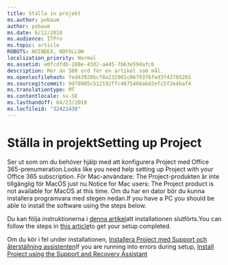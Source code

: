 ```yaml
---
title: Ställa in projekt
ms.author: pebaum
author: pebaum
ms.date: 6/12/2018
ms.audience: ITPro
ms.topic: article
ROBOTS: NOINDEX, NOFOLLOW
localization_priority: Normal
ms.assetid: e0fcdfdb-288e-43d2-a445-7b63e594afc6
description: Mer än 500 ord för en artikel som mål.
ms.openlocfilehash: fed43928bcf8a232901c0679376fed3f43705265
ms.sourcegitcommit: 9d78905c512192ffc4675468abd2efc5f2e4baf4
ms.translationtype: MT
ms.contentlocale: sv-SE
ms.lasthandoff: 04/23/2019
ms.locfileid: "32421438"
---
```

# <a name="setting-up-project"></a><span data-ttu-id="b611c-103">Ställa in projekt</span><span class="sxs-lookup"><span data-stu-id="b611c-103">Setting up Project</span></span>

<span data-ttu-id="b611c-104">Ser ut som om du behöver hjälp med att konfigurera Project med Office 365-prenumeration.</span><span class="sxs-lookup"><span data-stu-id="b611c-104">Looks like you need help setting up Project with your Office 365 subscription.</span></span>
<span data-ttu-id="b611c-105">För Mac-användare: The Project-produkten är inte tillgänglig för MacOS just nu.</span><span class="sxs-lookup"><span data-stu-id="b611c-105">Notice for Mac users: The Project product is not available for MacOS at this time.</span></span> <span data-ttu-id="b611c-106">Om du har en dator bör du kunna installera programvara med stegen nedan.</span><span class="sxs-lookup"><span data-stu-id="b611c-106">If you have a PC you should be able to install the software using the steps below.</span></span>
  
<span data-ttu-id="b611c-107">Du kan följa instruktionerna i [denna artikel](https://support.office.com/article/7059249b-d9fe-4d61-ab96-5c5bf435f281.aspx)att installationen slutförts.</span><span class="sxs-lookup"><span data-stu-id="b611c-107">You can follow the steps in [this article](https://support.office.com/article/7059249b-d9fe-4d61-ab96-5c5bf435f281.aspx)to get your setup completed.</span></span>
  
<span data-ttu-id="b611c-108">Om du kör i fel under installationen, [Installera Project med Support och återställning assistenten](https://aka.ms/SaRA-ProjectSetupScenario)</span><span class="sxs-lookup"><span data-stu-id="b611c-108">If you are running into errors during setup, [Install Project using the Support and Recovery Assistant](https://aka.ms/SaRA-ProjectSetupScenario)</span></span>
